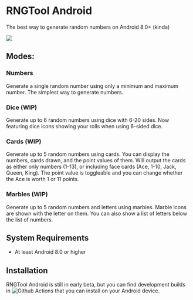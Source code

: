 # RNGTool Android
The best way to generate random numbers on Android 8.0+ (kinda)

![](https://github.com/NCX-Programming/RNGTool-Android/workflows/Android%20CI/badge.svg?branch=main)

## Modes:
### Numbers
Generate a single random number using only a minimum and maximum number. The simplest way to generate numbers.
### Dice (WIP)
Generate up to 6 random numbers using dice with 6-20 sides. Now featuring dice icons showing your rolls when using 6-sided dice.
### Cards (WIP)
Generate up to 5 random numbers using cards. You can display the numbers, cards drawn, and the point values of them. Will output the cards as either only numbers (1-13), or including face cards (Ace, 1-10, Jack, Queen, King). The point value is toggleable and you can change whether the Ace is worth 1 or 11 points.
### Marbles (WIP)
Generate up to 5 random numbers and letters using marbles. Marble icons are shown with the letter on them. You can also show a list of letters below the list of numbers.
## System Requirements
- At least Android 8.0 or higher
## Installation
RNGTool Android is still in early beta, but you can find development builds in ![Github Actions](https://github.com/DamiDoop/RNGTool-Android/actions/workflows/android.yml) that you can install on your Android device.
